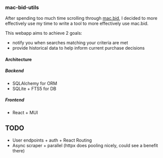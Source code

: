 ### mac-bid-utils

After spending too much time scrolling through [mac.bid](https://mac.bid), I decided to more effectively use my time to write a tool to more effectively use mac.bid.

This webapp aims to achieve 2 goals:
 - notify you when searches matching your criteria are met
 - provide historical data to help inform current purchase decisions


#### Architecture
##### Backend
 - SQLAlchemy for ORM
 - SQLite + FTS5 for DB
##### Frontend
 - React + MUI

## TODO
 - User endpoints + auth + React Routing
 - Async scraper + parallel (httpx does pooling nicely, could see a benefit there)
